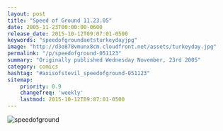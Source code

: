 ```yaml
---
layout: post
title: "Speed of Ground 11.23.05"
date: 2005-11-23T00:00:00-0600
release_date: 2015-10-12T09:07:01-0500
keywords: "speedofgroundaetsturkeydayjpg"
image: "http://d3e878vmunx8cm.cloudfront.net/assets/turkeyday.jpg"
permalink: "/p/speedofground-051123"
summary: "Originally published Wednesday November, 23rd 2005"
category: comics
hashtag: "#axisofstevil_speedofground-051123"
sitemap:
    priority: 0.9
    changefreq: 'weekly'
    lastmod: 2015-10-12T09:07:01-0500
---
```


![speedofground](http://d3e878vmunx8cm.cloudfront.net/assets/turkeyday.jpg)
